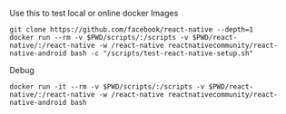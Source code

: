 
Use this to test local or online docker Images
```
git clone https://github.com/facebook/react-native --depth=1
docker run --rm -v $PWD/scripts/:/scripts -v $PWD/react-native/:/react-native -w /react-native reactnativecommunity/react-native-android bash -c "/scripts/test-react-native-setup.sh"
```

Debug
```
docker run -it --rm -v $PWD/scripts/:/scripts -v $PWD/react-native/:/react-native -w /react-native reactnativecommunity/react-native-android bash
```